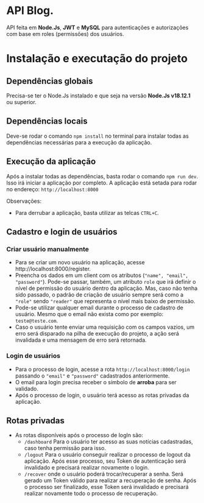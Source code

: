 # API Blog.
API feita em **Node.Js**, **JWT** e **MySQL** para autenticações e autorizações com base em roles (permissões) dos usuários.

# Instalação e executação do projeto
## Dependências globais
Precisa-se ter o Node.Js instalado e que seja na versão **Node.Js v18.12.1** ou superior.

## Dependências locais
Deve-se rodar o comando ``` npm install ``` no terminal para instalar todas as dependências necessárias para a execução da aplicação.

## Execução da aplicação
Após a instalar todas as dependências, basta rodar o comando ```npm run dev```. Isso irá iniciar a aplicação por completo.
A aplicação está setada para rodar no endereço: 
```http://localhost:8000```

Observações:
* Para derrubar a aplicação, basta utilizar as telcas ```CTRL+C```.

## Cadastro e login de usuários
### Criar usuário manualmente
* Para se criar um novo usuário na aplicação, acesse http://localhost:8000/register.
* Preencha os dados em um client com os atributos (```"name", "email", "password"```). Pode-se passar, também, um atributo ```role``` que irá definir o nível de permissão do usuário dentro da aplicação. Mas, caso não tenha sido passado, o padrão de criação de usuário sempre será como a ```"role"``` sendo ```"reader"``` que representa o nível mais baixo de permissão.
* Pode-se utilizar qualquer email durante o processo de cadastro de usuário. Mesmo que o email não exista como por exemplo: ```teste@teste.com```.
* Caso o usuário tente enviar uma requisição com os campos vazios, um erro será disparado na pilha de execução do projeto, a ação será invalidada e uma mensagem de erro será retornada.

### Login de usuários
* Para o processo de login, acesse a rota ```http://localhost:8000/login``` passando o ```"email"``` e ```"password"``` cadastrados anteriormente.
* O email para login precisa receber o símbolo de **arroba** para ser validado.
* Após o processo de login, o usuário terá acesso as rotas privadas da aplicação.

## Rotas privadas
* As rotas disponíveis após o processo de logIn são:
  * ```/dashboard``` Para o usuário ter acesso as suas notícias cadastradas, caso tenha permissão para isso.
  * ```/logout``` Para o usuário conseguir realizar o processo de logout da aplicação. Após esse processo, seu Token de autenticação será invalidado e precisará realizar novamente o login.
  * ```/recover``` onde o usuário poderá trocar/recuperar a senha. Será gerado um Token válido para realizar a recuperação de senha. Após o processo ser finalizado, esse Token será invalidado e precisará realizar novamente todo o processo de recuperação.
